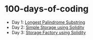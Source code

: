 # 100-days-of-coding

* Day 1: [Longest Palindrome Substring](./Day1/Longest%20Palindromic%20Substring.py)
* Day 2: [Simple Storage using Solidity](./Day2/SimpleStorage.sol)
* Day 3: [Storage Factory using Solidity](./Day3/StorageFactory.sol)
